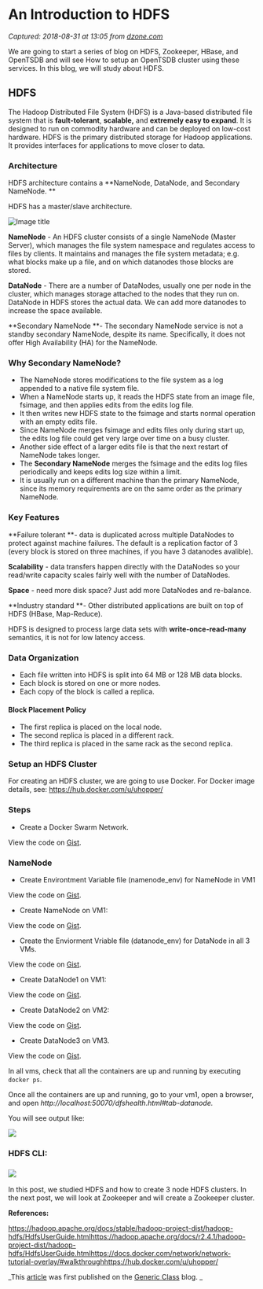 # An Introduction to HDFS

_Captured: 2018-08-31 at 13:05 from [dzone.com](https://dzone.com/articles/an-introduction-to-hdfs?edition=385437&utm_source=Zone%20Newsletter&utm_medium=email&utm_campaign=big%20data%202018-08-30)_

We are going to start a series of blog on HDFS, Zookeeper, HBase, and OpenTSDB and will see How to setup an OpenTSDB cluster using these services. In this blog, we will study about HDFS.

## HDFS

The Hadoop Distributed File System (HDFS) is a Java-based distributed file system that is **fault-tolerant**, **scalable,** and **extremely easy to expand**. It is designed to run on commodity hardware and can be deployed on low-cost hardware. HDFS is the primary distributed storage for Hadoop applications. It provides interfaces for applications to move closer to data.

### Architecture

HDFS architecture contains a **NameNode, DataNode, and Secondary NameNode. **

HDFS has a master/slave architecture.

![Image title](https://dzone.com/storage/temp/10071134-hdfsarchitecture.png)

**NameNode** \- An HDFS cluster consists of a single NameNode (Master Server), which manages the file system namespace and regulates access to files by clients. It maintains and manages the file system metadata; e.g. what blocks make up a file, and on which datanodes those blocks are stored.

**DataNode** \- There are a number of DataNodes, usually one per node in the cluster, which manages storage attached to the nodes that they run on. DataNode in HDFS stores the actual data. We can add more datanodes to increase the space available.

**Secondary NameNode **\- The secondary NameNode service is not a standby secondary NameNode, despite its name. Specifically, it does not offer High Availability (HA) for the NameNode.

### Why Secondary NameNode?

  * The NameNode stores modifications to the file system as a log appended to a native file system file.
  * When a NameNode starts up, it reads the HDFS state from an image file, fsimage, and then applies edits from the edits log file.
  * It then writes new HDFS state to the fsimage and starts normal operation with an empty edits file.
  * Since NameNode merges fsimage and edits files only during start up, the edits log file could get very large over time on a busy cluster.
  * Another side effect of a larger edits file is that the next restart of NameNode takes longer.
  * The **Secondary NameNode** merges the fsimage and the edits log files periodically and keeps edits log size within a limit.
  * It is usually run on a different machine than the primary NameNode, since its memory requirements are on the same order as the primary NameNode.

### Key Features

**Failure tolerant **\- data is duplicated across multiple DataNodes to protect against machine failures. The default is a replication factor of 3 (every block is stored on three machines, if you have 3 datanodes avalible).

**Scalability** \- data transfers happen directly with the DataNodes so your read/write capacity scales fairly well with the number of DataNodes.

**Space** \- need more disk space? Just add more DataNodes and re-balance.

**Industry standard **\- Other distributed applications are built on top of HDFS (HBase, Map-Reduce).

HDFS is designed to process large data sets with **write-once-read-many** semantics, it is not for low latency access.

### Data Organization

  * Each file written into HDFS is split into 64 MB or 128 MB data blocks.
  * Each block is stored on one or more nodes.
  * Each copy of the block is called a replica.

#### **Block Placement Policy**

  * The first replica is placed on the local node.
  * The second replica is placed in a different rack.
  * The third replica is placed in the same rack as the second replica.

### Setup an HDFS Cluster

For creating an HDFS cluster, we are going to use Docker. For Docker image details, see: <https://hub.docker.com/u/uhopper/>

### **Steps**

  * Create a Docker Swarm Network.

View the code on [Gist](https://gist.github.com/NitinRanjan/58427ee62d3575f85b3c4f22cdae47cb).

### NameNode

  * Create Environtment Variable file (namenode_env) for NameNode in VM1

View the code on [Gist](https://gist.github.com/NitinRanjan/c3df4d19fc4c7de5ff116a5c76c54d67).

  * Create NameNode on VM1:

View the code on [Gist](https://gist.github.com/NitinRanjan/a55ea6e29e6c9e30453b64fe444abf04#file-namenode).

  * Create the Enviorment Vriable file (datanode_env) for DataNode in all 3 VMs.

View the code on [Gist](https://gist.github.com/NitinRanjan/01c4f50bf5951a5cdb6e5367b9a7951b).

  * Create DataNode1 on VM1:

View the code on [Gist](https://gist.github.com/NitinRanjan/970323fa7dda3e83a2723a9a717512e3).

  * Create DataNode2 on VM2:

View the code on [Gist](https://gist.github.com/NitinRanjan/25d60e4da303d8bdadbe4d1699205621).

  * Create DataNode3 on VM3.

View the code on [Gist](https://gist.github.com/NitinRanjan/8d81086ce90e3e328a3d31d252c10b71).

In all vms, check that all the containers are up and running by executing `docker ps`.

Once all the containers are up and running, go to your vm1, open a browser, and open _http://localhost:50070/dfshealth.html#tab-datanode._

You will see output like:

![](https://i2.wp.com/www.genericclass.com/wp-content/uploads/2018/08/hdfs.png?resize=576%2C256)

### HDFS CLI:

### ![](https://i1.wp.com/www.genericclass.com/wp-content/uploads/2018/08/hdfsCli.png?resize=516%2C428)

In this post, we studied HDFS and how to create 3 node HDFS clusters. In the next post, we will look at Zookeeper and will create a Zookeeper cluster.

**References:**

<https://hadoop.apache.org/docs/stable/hadoop-project-dist/hadoop-hdfs/HdfsUserGuide.html><https://hadoop.apache.org/docs/r2.4.1/hadoop-project-dist/hadoop-hdfs/HdfsUserGuide.html><https://docs.docker.com/network/network-tutorial-overlay/#walkthrough><https://hub.docker.com/u/uhopper/>

_This [article](http://www.genericclass.com/hadoop/an-introduction-to-hdfs/) was first published on the [Generic Class](http://www.genericclass.com) blog. _
